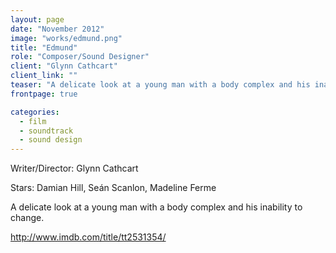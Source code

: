 ```yaml
---
layout: page
date: "November 2012"
image: "works/edmund.png"
title: "Edmund"
role: "Composer/Sound Designer"
client: "Glynn Cathcart"
client_link: ""
teaser: "A delicate look at a young man with a body complex and his inability to change."
frontpage: true

categories: 
  - film
  - soundtrack
  - sound design
---
```

Writer/Director: Glynn Cathcart

Stars: Damian Hill, Seán Scanlon, Madeline Ferme

A delicate look at a young man with a body complex and his inability to change.

http://www.imdb.com/title/tt2531354/